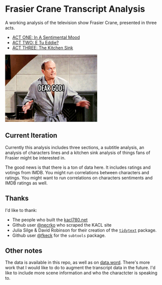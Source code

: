 # Frasier Crane Transcript Analysis

A working analysis of the television show Frasier Crane, presented in three
acts.

* [ACT ONE: In A Sentimental Mood](analysis/actI.md)
* [ACT TWO: E Tu Eddie?](analysis/actII.md)
* [ACT THREE: The Kitchen Sink](#)

![](images/shocked.gif)

## Current Iteration

Currently this analysis includes three sections, a subtitle analysis,
an analysis of characters lines and a kitchen sink analysis of things
fans of Frasier might be interested in.

The good news is that there is a ton of data here. It includes ratings
and votings from IMDB. You might run correlations between characters
and ratings. You might want to run correlations on characters sentiments
and IMDB ratings as well.

## Thanks

I'd like to thank:

* The people who built the [kacl780.net](http://www.kacl780.net)
* Github user [@necrko](https://github.com/neckro/frasier) who scraped the KACL site
* Julia Silge & David Robinson for their creation of the [`tidytext`](https://www.tidytextmining.com/) package.
* Github user [@fkeck](https://github.com/fkeck/subtools) for the `subtools` package.

## Other notes
The data is available in this repo, as well as on [data.word](https://data.world/chipoglesby/frasier-crane-television-transcripts). 
There's more work that I would like to do to augment the transcript data in the future. I'd like to include
more scene information and who the charactcter is speaking to.